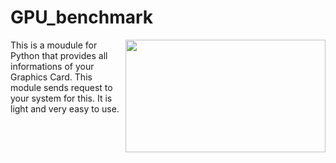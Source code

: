 GPU_benchmark
==============
<img align="right" width=320 height=180 src="https://s17-us2.startpage.com/cgi-bin/serveimage?url=https%3A%2F%2Fimages.nvidia.com%2Fgeforce-com%2Finternational%2Fimages%2Farticles%2Fgeforce-gtx-10-series-july-2018%2Fzotac-geforce-gtx-1080-ti-mini.png&sp=15465840440ce78641f952de8ac4738f" />
This is a moudule for Python that provides all informations of your Graphics Card. This module sends request to your system for this. It is light and very easy to use.

